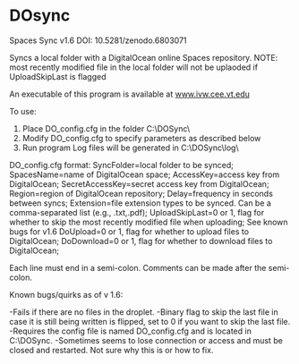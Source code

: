 # DOsync
Spaces Sync v1.6
DOI: 10.5281/zenodo.6803071

Syncs a local folder with a DigitalOcean online Spaces repository.
NOTE: most recently modified file in the local folder will not be uplaoded if UploadSkipLast is flagged

An executable of this program is available at www.ivw.cee.vt.edu

To use:
1) Place DO_config.cfg in the folder C:\DOSync\
2) Modify DO_config.cfg to specify parameters as described below
3) Run program
Log files will be generated in C:\DOSync\log\


DO_config.cfg format:
SyncFolder=local folder to be synced;
SpacesName=name of DigitalOcean space;
AccessKey=access key from DigitalOcean;
SecretAccessKey=secret access key from DigitalOcean;
Region=region of DigitalOcean repository;
Delay=frequency in seconds between syncs;
Extension=file extension types to be synced. Can be a comma-separated list (e.g., .txt,.pdf);
UploadSkipLast=0 or 1, flag for whether to skip the most recently modified file when uploading; See known bugs for v1.6
DoUpload=0 or 1, flag for whether to upload files to DigitalOcean;
DoDownload=0 or 1, flag for whether to download files to DigitalOcean;

Each line must end in a semi-colon. Comments can be made after the semi-colon.


Known bugs/quirks as of v 1.6:

-Fails if there are no files in the droplet.
-Binary flag to skip the last file in case it is still being written is flipped, set to 0 if you want to skip the last file.
-Requires the config file is named DO_config.cfg and is located in C:\DOSync\.
-Sometimes seems to lose connection or access and must be closed and restarted. Not sure why this is or how to fix.
